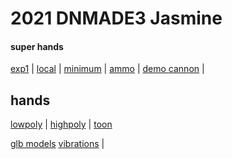 # 2021 DNMADE3 Jasmine

#### super hands
[exp1](https://wmurphyrd.github.io/aframe-super-hands-component/examples/) | 
[local](https://eminet666.github.io/ensaama/2021/dnmade3/jasmine/0_exp_superhands_physics.html) |
[minimum](https://eminet666.github.io/ensaama/2021/dnmade3/jasmine/0_exp_superhands_base.html) | 
[ammo](https://eminet666.github.io/ensaama/2021/dnmade3/jasmine/1_ammo.html) |
[demo cannon](https://eminet666.github.io/eminet_VR/x_test/physics/2_demo_tuto2.html) |


## hands
[lowpoly](https://eminet666.github.io/ensaama/2021/dnmade3/jasmine/hands/0_hands_lowpoly.html) | 
[highpoly](https://eminet666.github.io/ensaama/2021/dnmade3/jasmine/hands/0_hands_highpoly.html) | 
[toon](https://eminet666.github.io/ensaama/2021/dnmade3/jasmine/hands/0_hands_toons.html) 

[glb models](https://eminet666.github.io/ensaama/2021/dnmade3/jasmine/hands/1_hands_3Dmodels.html)
[vibrations](https://eminet666.github.io/ensaama/2021/dnmade3/jasmine/hands/2_hands_vibrations.html) |